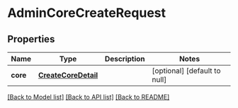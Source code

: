 # AdminCoreCreateRequest

## Properties
Name | Type | Description | Notes
------------ | ------------- | ------------- | -------------
**core** | [**CreateCoreDetail**](CreateCoreDetail.md) |  | [optional] [default to null]

[[Back to Model list]](../README.md#documentation-for-models) [[Back to API list]](../README.md#documentation-for-api-endpoints) [[Back to README]](../README.md)


